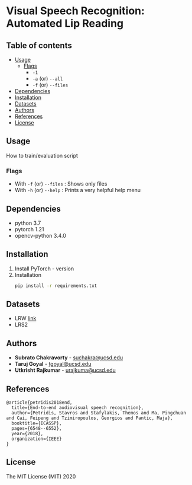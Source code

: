 
# Visual Speech Recognition: Automated Lip Reading


## Table of contents

- [Usage](#usage)
  - [Flags](#flags)
    - `-1`
    - `-a`   (or) `--all`
    - `-f`   (or) `--files`
- [Dependencies](#dependencies)
- [Installation](#installation)
- [Datasets](#datasets)
- [Authors](#authors)
- [References](#references)
- [License](#license)

## Usage

How to train/evaluation script

### Flags

- With `-f` (or) `--files` : Shows only files
- With `-h` (or) `--help` : Prints a very helpful help menu

## Dependencies

* python 3.7
* pytorch 1.21
* opencv-python 3.4.0

## Installation 

1. Install PyTorch - version
2. Installation
    ```bash
    pip install -r requirements.txt
    ```

## Datasets

- LRW [link](http://www.robots.ox.ac.uk/~vgg/data/lip_reading/lrw1.html)
- LRS2


## Authors

* **Subrato Chakravorty** - suchakra@ucsd.edu
* **Taruj Goyal** - tgoyal@ucsd.edu
* **Utkrisht Rajkumar** - urajkuma@ucsd.edu


## References

```
@article{petridis2018end,
  title={End-to-end audiovisual speech recognition},
  author={Petridis, Stavros and Stafylakis, Themos and Ma, Pingchuan and Cai, Feipeng and Tzimiropoulos, Georgios and Pantic, Maja},
  booktitle={ICASSP},
  pages={6548--6552},
  year={2018},
  organization={IEEE}
}
```

## License

The MIT License (MIT) 2020
